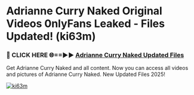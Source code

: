 # Adrianne Curry Naked Original Videos 0nlyFans Leaked - Files Updated! (ki63m)

<h3>🔴 CLICK HERE 🌐==►► <a href="https://tinyurl.com/up5wt9bj" rel="nofollow">Adrianne Curry Naked Updated Files</a></h3>

Get Adrianne Curry Naked and all content. Now you can access all videos and pictures of Adrianne Curry Naked. New Updated Files 2025!

[![ki63m](https://i.imgur.com/ABiUzMV.gif)](https://tinyurl.com/up5wt9bj)
